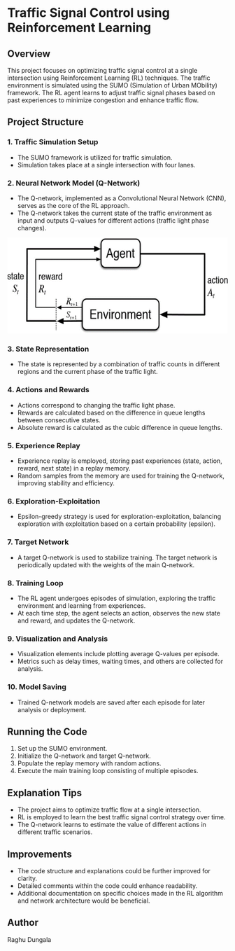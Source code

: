 # Traffic Signal Control using Reinforcement Learning

## Overview

This project focuses on optimizing traffic signal control at a single intersection using Reinforcement Learning (RL) techniques. The traffic environment is simulated using the SUMO (Simulation of Urban MObility) framework. The RL agent learns to adjust traffic signal phases based on past experiences to minimize congestion and enhance traffic flow.

## Project Structure

### 1. Traffic Simulation Setup

- The SUMO framework is utilized for traffic simulation.
- Simulation takes place at a single intersection with four lanes.

### 2. Neural Network Model (Q-Network)

- The Q-network, implemented as a Convolutional Neural Network (CNN), serves as the core of the RL approach.
- The Q-network takes the current state of the traffic environment as input and outputs Q-values for different actions (traffic light phase changes).

![Traffic Signal Control](img.png)

### 3. State Representation

- The state is represented by a combination of traffic counts in different regions and the current phase of the traffic light.

### 4. Actions and Rewards

- Actions correspond to changing the traffic light phase.
- Rewards are calculated based on the difference in queue lengths between consecutive states.
- Absolute reward is calculated as the cubic difference in queue lengths.

### 5. Experience Replay

- Experience replay is employed, storing past experiences (state, action, reward, next state) in a replay memory.
- Random samples from the memory are used for training the Q-network, improving stability and efficiency.

### 6. Exploration-Exploitation

- Epsilon-greedy strategy is used for exploration-exploitation, balancing exploration with exploitation based on a certain probability (epsilon).

### 7. Target Network

- A target Q-network is used to stabilize training. The target network is periodically updated with the weights of the main Q-network.

### 8. Training Loop

- The RL agent undergoes episodes of simulation, exploring the traffic environment and learning from experiences.
- At each time step, the agent selects an action, observes the new state and reward, and updates the Q-network.

### 9. Visualization and Analysis

- Visualization elements include plotting average Q-values per episode.
- Metrics such as delay times, waiting times, and others are collected for analysis.

### 10. Model Saving

- Trained Q-network models are saved after each episode for later analysis or deployment.

## Running the Code

1. Set up the SUMO environment.
2. Initialize the Q-network and target Q-network.
3. Populate the replay memory with random actions.
4. Execute the main training loop consisting of multiple episodes.

## Explanation Tips

- The project aims to optimize traffic flow at a single intersection.
- RL is employed to learn the best traffic signal control strategy over time.
- The Q-network learns to estimate the value of different actions in different traffic scenarios.

## Improvements

- The code structure and explanations could be further improved for clarity.
- Detailed comments within the code could enhance readability.
- Additional documentation on specific choices made in the RL algorithm and network architecture would be beneficial.

## Author

Raghu Dungala
